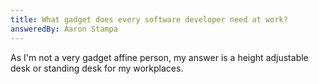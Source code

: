 ```yaml
---
title: What gadget does every software developer need at work?
answeredBy: Aaron Stampa
---
```


As I'm not a very gadget affine person, my answer is a height adjustable desk or standing desk for my workplaces.
